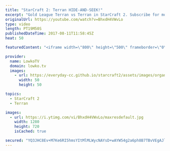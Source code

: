 ```yaml
---
title: "StarCraft 2: Terran HIDE-AND-SEEK!"
excerpt: "Gold League Terran vs Terran in StarCraft 2. Subscribe for more videos: http://lowko.tv/youtube A tale of Spine Crawlers: https://goo.gl/3b4T1M  When both players move out right around the same time, and the both manage to shut down each others economy, it all comes down to the amount of army that's"
originalUrl: https://youtube.com/watch?v=BhxdH4VWvLo
type: video
length: PT19M50S
publishedDateTime: 2017-08-11T11:58:45Z
heat: 50

featuredContent: "<iframe width=\"800\" height=\"500\" frameborder=\"0\" src=\"https://www.youtube.com/embed/BhxdH4VWvLo\" allow=\"accelerometer; autoplay; encrypted-media; gyroscope; picture-in-picture\" allowfullscreen></iframe>"

provider:
  name: LowkoTV
  domain: lowko.tv
  images:
    - url: https://everyday-cc.github.io/starcraft2/assets/images/organizations/lowko.tv-50x50.jpg
      width: 50
      height: 50

topics:
  - StarCraft 2
  - Terran

images:
  - url: https://i.ytimg.com/vi/BhxdH4VWvLo/maxresdefault.jpg
    width: 1280
    height: 720
    isCached: true

secured: "YQ3JHC8Ev+M7Ke6RI5hmsYItMlMLWycNAYsD+wAYW54g2a6ph8B7TBvVEgAJl5Bj/Qkh2rberlhI6nwtfKb88WeYLG0hftSE8vn1EzVl4w9HrX3cUtnyz+zZFjlq9Y73htBFcsUF+JrtGPfUZlIBa/6JNZ4623FRHQyrKjFgCPisToveCh0So68Ze1blp6XUX7xGshr/DJv/hbTB9ZhEPFwSDgVLlMT/rSGlapRpZv2ytlSd2PWoyV6KbcLVQSce8dNYrQxOdiCeJnJarAvHV8ZYcfyxLwNXlujZcFOghJ+vfWKChqD+4tr0ynvrtPKSIjgiwIAKdpiXyD0azeTSaEILXRzl1G/QG7kinuwuzt2hcewUo3+OgPqpUXv1PQXiWSiJ0lh5/sIoAu3Gp+TvVVeGONZ9zX9+IYYzJ3BoTnU=;BjkdsEICjv/b7exDfZUIZA=="
---
```


